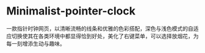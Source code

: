 # Minimalist-pointer-clock
一款指针时钟网页，以清晰流畅的线条和优雅的色彩搭配，深色与浅色模式的自适应切换使其在各类环境中都显得恰到好处，美化了右键菜单，可以选择放烟花，为每一刻增添生动与趣味。

